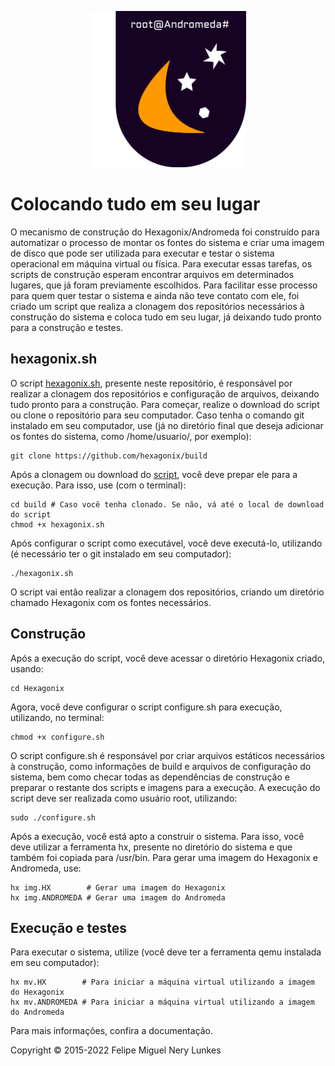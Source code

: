 <!-- Vamos adicionar o logotipo do sistema -->

<p align="center">
<img src="https://github.com/hexagonix/Doc/blob/main/Img/Hexagonix.png" width="250" height="250">
</p>

# Colocando tudo em seu lugar

O mecanismo de construção do Hexagonix/Andromeda foi construído para automatizar o processo de montar os fontes do sistema e criar uma imagem de disco que pode ser utilizada para executar e testar o sistema operacional em máquina virtual ou física. Para executar essas tarefas, os scripts de construção esperam encontrar arquivos em determinados lugares, que já foram previamente escolhidos. Para facilitar esse processo para quem quer testar o sistema e ainda não teve contato com ele, foi criado um script que realiza a clonagem dos repositórios necessários à construção do sistema e coloca tudo em seu lugar, já deixando tudo pronto para a construção e testes.

## hexagonix.sh

O script [hexagonix.sh](hexagonix.sh), presente neste repositório, é responsável por realizar a clonagem dos repositórios e configuração de arquivos, deixando tudo pronto para a construção. Para começar, realize o download do script ou clone o repositório para seu computador. Caso tenha o comando git instalado em seu computador, use (já no diretório final que deseja adicionar os fontes do sistema, como /home/usuario/, por exemplo):

```
git clone https://github.com/hexagonix/build
```

Após a clonagem ou download do [script](hexagonix.sh), você deve prepar ele para a execução. Para isso, use (com o terminal):

```
cd build # Caso você tenha clonado. Se não, vá até o local de download do script
chmod +x hexagonix.sh
```

Após configurar o script como executável, você deve executá-lo, utilizando (é necessário ter o git instalado em seu computador):

```
./hexagonix.sh
```

O script vai então realizar a clonagem dos repositórios, criando um diretório chamado Hexagonix com os fontes necessários.

## Construção

Após a execução do script, você deve acessar o diretório Hexagonix criado, usando:

```
cd Hexagonix
```

Agora, você deve configurar o script configure.sh para execução, utilizando, no terminal:

```
chmod +x configure.sh
```

O script configure.sh é responsável por criar arquivos estáticos necessários à construção, como informações de build e arquivos de configuração do sistema, bem como checar todas as dependências de construção e preparar o restante dos scripts e imagens para a execução. A execução do script deve ser realizada como usuário root, utilizando:

```
sudo ./configure.sh
```

Após a execução, você está apto a construir o sistema. Para isso, você deve utilizar a ferramenta hx, presente no diretório do sistema e que também foi copiada para /usr/bin. Para gerar uma imagem do Hexagonix e Andromeda, use:

```
hx img.HX        # Gerar uma imagem do Hexagonix
hx img.ANDROMEDA # Gerar uma imagem do Andromeda
```

## Execução e testes

Para executar o sistema, utilize (você deve ter a ferramenta qemu instalada em seu computador):

```
hx mv.HX        # Para iniciar a máquina virtual utilizando a imagem do Hexagonix
hx mv.ANDROMEDA # Para iniciar a máquina virtual utilizando a imagem do Andromeda
```

Para mais informações, confira a documentação.

<!-- Versão do arquivo: 1.0 -->

Copyright © 2015-2022 Felipe Miguel Nery Lunkes
